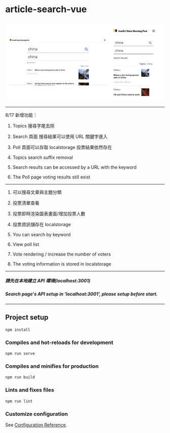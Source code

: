 # article-search-vue

## ![Alt text](view1.jpeg)

---

8/17 新增功能：

1. Topics 搜尋字尾去除
2. Search 頁面 搜尋結果可以使用 URL 關鍵字進入
3. Poll 頁面可以存取 localstorage 投票結果依然存在

4. Topics search suffix removal
5. Search results can be accessed by a URL with the keyword
6. The Poll page voting results still exist

---

1. 可以搜尋文章與主題分類
2. 投票清單查看
3. 投票即時渲染圖表畫面/增加投票人數
4. 投票資訊儲存在 localstorage

5. You can search by keyword
6. View poll list
7. Vote rendering / increase the number of voters
8. The voting information is stored in localstorage

---

##### _請先在本地建立 API 環境(localhost:3001)_

##### _Search page's API setup in 'localhost:3001', please setup before start._

---

## Project setup

```
npm install
```

### Compiles and hot-reloads for development

```
npm run serve
```

### Compiles and minifies for production

```
npm run build
```

### Lints and fixes files

```
npm run lint
```

### Customize configuration

See [Configuration Reference](https://cli.vuejs.org/config/).
